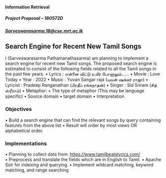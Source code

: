 #### Information Retrieval

##### Project Proposal – 180572D
##### Sarveswarasarma.18@cse.mrt.ac.lk

## Search Engine for Recent New Tamil Songs
I (Sarveswarasarma Pathamanathasarma) am planning to implement a search engine for recent new Tamil songs. The proposed search engine is estimated to consist of the following fields related to all the Tamil songs in the past few years.
•	Lyrics 	: என்னை விட்டு உயிர் போனாலும்……
•	Movie	: Love Today
•	Year	: 2022
•	Music	: Yuvan Sangar raja (யுவன் ஷங்கர் ராஜா)
•	Lyricist	: Pradeep Ranganathan (பிரதீப் ரங்கநாதன்)
•	Singer	: Sid Sriram (சித் ஸ்ரீராம்)
•	Metaphor: 
•	The type of metaphor (This may be language specific)
•	Source domain
•	target domain 
•	Interpretation

### Objectives
•	Build a search engine that can find the relevant songs by query containing features from the above list
•	Result will order by most views OR alphabetical order.
### Implementations
•	Planning to collect data from: https://www.tamilbeatslyrics.com/  
•	Preprocess and translate the fields which are in English to Tamil.
•	Apache Solr for indexing and querying.
•	Implement wildcard matching, keyword matching, and range searching





